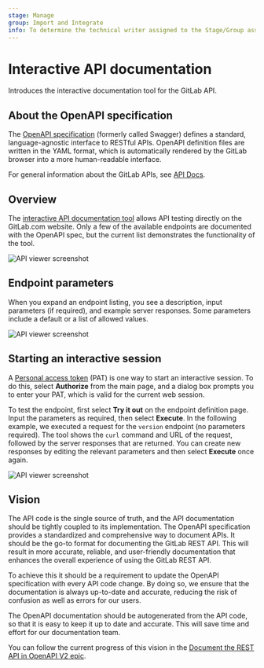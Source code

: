 ```yaml
---
stage: Manage
group: Import and Integrate
info: To determine the technical writer assigned to the Stage/Group associated with this page, see https://about.gitlab.com/handbook/product/ux/technical-writing/#assignments
---
```


# Interactive API documentation

Introduces the interactive documentation tool for the GitLab API.

## About the OpenAPI specification

The [OpenAPI specification](https://swagger.io/specification/) (formerly called Swagger) defines a
standard, language-agnostic interface to RESTful APIs. OpenAPI definition files are written in the
YAML format, which is automatically rendered by the GitLab browser into a more human-readable interface.

For general information about the GitLab APIs, see [API Docs](../index.md).

## Overview

<!--
The following link is absolute rather than relative because it needs to be viewed through the GitLab
Open API file viewer: https://docs.gitlab.com/ee/user/project/repository/index.html#openapi-viewer.
-->
The [interactive API documentation tool](https://gitlab.com/gitlab-org/gitlab/-/blob/master/doc/api/openapi/openapi.yaml)
allows API testing directly on the GitLab.com website. Only a few of the available endpoints are
documented with the OpenAPI spec, but the current list demonstrates the functionality of the tool.

![API viewer screenshot](img/apiviewer01-fs8.png)

## Endpoint parameters

When you expand an endpoint listing, you see a description, input parameters (if required),
and example server responses. Some parameters include a default or a list of allowed values.

![API viewer screenshot](img/apiviewer04-fs8.png)

## Starting an interactive session

A [Personal access token](../../user/profile/personal_access_tokens.md) (PAT) is one way to
start an interactive session. To do this, select **Authorize** from the main page, and a
dialog box prompts you to enter your PAT, which is valid for the current web session.

To test the endpoint, first select **Try it out** on the endpoint definition page. Input the parameters
as required, then select **Execute**. In the following example, we executed a request for the `version`
endpoint (no parameters required). The tool shows the `curl` command and URL of the request, followed
by the server responses that are returned. You can create new responses by editing the relevant parameters
and then select **Execute** once again.

![API viewer screenshot](img/apiviewer03-fs8.png)

## Vision

The API code is the single source of truth, and the API documentation should be tightly coupled to its implementation. The OpenAPI specification provides a standardized and comprehensive way to document APIs. It should be the go-to format for documenting the GitLab REST API. This will result in more accurate, reliable, and user-friendly documentation that enhances the overall experience of using the GitLab REST API.

To achieve this it should be a requirement to update the OpenAPI specification with every API code change. By doing so, we ensure that the documentation is always up-to-date and accurate, reducing the risk of confusion as well as errors for our users.

The OpenAPI documentation should be autogenerated from the API code, so that it is easy to keep it up to date and accurate. This will save time and effort for our documentation team.

You can follow the current progress of this vision in the [Document the REST API in OpenAPI V2 epic](https://gitlab.com/groups/gitlab-org/-/epics/8926).
